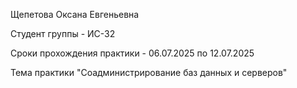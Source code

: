 Щепетова Оксана Евгеньевна 

Студент группы - ИС-32

Сроки прохождения практики - 06.07.2025 по 12.07.2025

Тема практики "Соадминистрирование баз данных и серверов"


